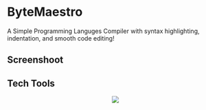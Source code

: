 # ByteMaestro

 A Simple Programming Languges Compiler with syntax highlighting, indentation, and smooth code editing! 

 ## Screenshoot

 ## Tech Tools

 <p align="center">
     <a href="https://skillicons.dev">
        <img src="https://skillicons.dev/icons?i=git,vscode,html,css,js"/>
    </a>
</p>